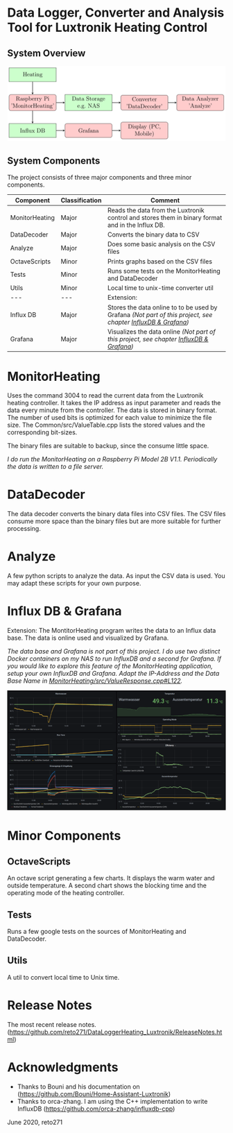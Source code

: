 # Data Logger, Converter and Analysis Tool for Luxtronik Heating Control

## System Overview

![System Overview](Documentation/systemOverview.png)

## System Components
The project consists of three major components and three minor components.

Component      | Classification | Comment
-------------- | -------------- | -------
MonitorHeating | Major          | Reads the data from the Luxtronik control and stores them in binary format and in the Influx DB.
DataDecoder    | Major          | Converts the binary data to CSV
Analyze        | Major          | Does some basic analysis on the CSV files
OctaveScripts  | Minor          | Prints graphs based on the CSV files
Tests          | Minor          | Runs some tests on the MonitorHeating and DataDecoder
Utils          | Minor          | Local time to unix-time converter util
---            | ---            | Extension:
Influx DB      | Major          | Stores the data online to to be used by Grafana _(Not part of this project, see chapter [InfluxDB & Grafana](https://github.com/reto271/DataLoggerHeating_Luxtronik#influx-db--grafana))_
Grafana        | Major          | Visualizes the data online _(Not part of this project, see chapter [InfluxDB & Grafana](https://github.com/reto271/DataLoggerHeating_Luxtronik#influx-db--grafana))_


# MonitorHeating
Uses the command 3004 to read the current data from the Luxtronik heating controller. It takes the IP address as input parameter and reads the data every minute from the controller. The data is stored in binary format. The number of used bits is optimized for each value to minimize the file size. The Common/src/ValueTable.cpp lists the stored values and the corresponding bit-sizes.

The binary files are suitable to backup, since the consume little space.

_I do run the MonitorHeating on a Raspberry Pi Model 2B V1.1. Periodically the data is written to a file server._

# DataDecoder
The data decoder converts the binary data files into CSV files. The CSV files consume more space than the binary files but are more suitable for further processing.

# Analyze
A few python scripts to analyze the data. As input the CSV data is used. You may adapt these scripts for your own purpose.

# Influx DB & Grafana
Extension: The MontitorHeating program writes the data to an Influx data base. The data is online used and visualized by Grafana.

_The data base and Grafana is not part of this project. I do use two distinct Docker containers on my NAS to run InfluxDB and a second for Grafana. If you would like to explore this feature of the MonitorHeating application, setup your own InfluxDB and Grafana. Adapt the IP-Address and the Data Base Name in [MonitorHeating/src/ValueResponse.cpp#L122](https://github.com/reto271/DataLoggerHeating_Luxtronik/blob/b04c6f78e2b2e6b0699e759ffa994c9854ea9e59/MonitorHeating/src/ValueResponse.cpp#L122)._

![Grafana Sample](Documentation/grafanaHeatingController.png)

# Minor Components

## OctaveScripts
An octave script generating a few charts. It displays the warm water and outside temperature. A second chart shows the blocking time and the operating mode of the heating controller.

## Tests
Runs a few google tests on the sources of MonitorHeating and DataDecoder.

## Utils
A util to convert local time to Unix time.

# Release Notes
The most recent release notes. (https://github.com/reto271/DataLoggerHeating_Luxtronik/ReleaseNotes.html)

# Acknowledgments
* Thanks to Bouni and his documentation on (https://github.com/Bouni/Home-Assistant-Luxtronik)
* Thanks to orca-zhang. I am using the C++ implementation to write InfluxDB (https://github.com/orca-zhang/influxdb-cpp)

June 2020, reto271
